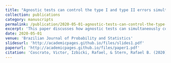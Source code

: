 ```yaml
---
title: "Agnostic tests can control the type I and type II errors simultaneously"
collection: publications
category: manuscripts
permalink: /publication/2020-05-01-agnostic-tests-can-control-the-type-i-and-type-ii-errors-simultaneously
excerpt: 'This paper discusses how agnostic tests can simultaneously control both type I and type II errors, providing valuable insights into statistical inference.'
date: 2020-05-01
venue: 'Brazilian Journal of Probability and Statistics'
slidesurl: 'http://academicpages.github.io/files/slides1.pdf'
paperurl: 'http://academicpages.github.io/files/paper1.pdf'
citation: 'Coscrato, Victor, Izbicki, Rafael, & Stern, Rafael B. (2020). "Agnostic tests can control the type I and type II errors simultaneously." <i>Brazilian Journal of Probability and Statistics</i>, 34(2), 230-250.'
---
```

